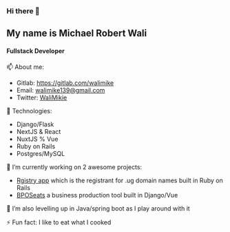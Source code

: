 ### Hi there 👋
## My name is Michael Robert Wali 
#### Fullstack Developer<br>
📫 About me:
- Gitlab: https://gitlab.com/walimike
- Email: walimike139@gmail.com
- Twitter: [WaliMikie](https://twitter.com/WaliMikie)


💬 Technologies:
- Django/Flask
- NextJS & React
- NuxtJS % Vue
- Ruby on Rails
- Postgres/MySQL


🔭 I’m currently working on 2 awesome projects:<br>
- [Rgistry app](https://registry.co.ug/) which is the registrant for .ug domain names built in Ruby on Rails
- [BPOSeats](https://bposeats.com/) a business production tool built in Django/Vue



🌱 I’m also levelling up in Java/spring boot as I play around with it



⚡ Fun fact: I like to eat what I cooked

